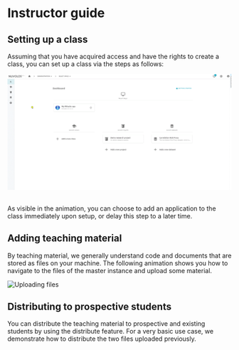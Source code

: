 # Instructor guide

## Setting up a class

Assuming that you have acquired access and have the rights to create a class, you can set up a class via the steps as follows:

![Creating a class](../.gitbook/assets/class_create_1_final%20%282%29.gif)

## 

As visible in the animation, you can choose to add an application to the class immediately upon setup, or delay this step to a later time.

## Adding teaching material

By teaching material, we generally understand code and documents that are stored as files on your machine. The following animation shows you how to navigate to the files of the master instance and upload some material.

![Uploading files](../.gitbook/assets/upload_file_final.gif)

## Distributing to prospective students

You can distribute the teaching material to prospective and existing students by using the distribute feature. For a very basic use case, we demonstrate how to distribute the two files uploaded previously.



